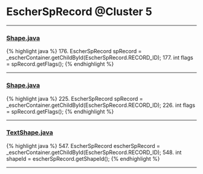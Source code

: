 # EscherSpRecord @Cluster 5

***

### [Shape.java](https://searchcode.com/codesearch/view/97394276/)
{% highlight java %}
176. EscherSpRecord spRecord = _escherContainer.getChildById(EscherSpRecord.RECORD_ID);
177. int flags = spRecord.getFlags();
{% endhighlight %}

***

### [Shape.java](https://searchcode.com/codesearch/view/97394276/)
{% highlight java %}
225. EscherSpRecord spRecord = _escherContainer.getChildById(EscherSpRecord.RECORD_ID);
226. int flags = spRecord.getFlags();
{% endhighlight %}

***

### [TextShape.java](https://searchcode.com/codesearch/view/97394395/)
{% highlight java %}
547. EscherSpRecord escherSpRecord = _escherContainer.getChildById(EscherSpRecord.RECORD_ID);
548. int shapeId = escherSpRecord.getShapeId();
{% endhighlight %}

***

